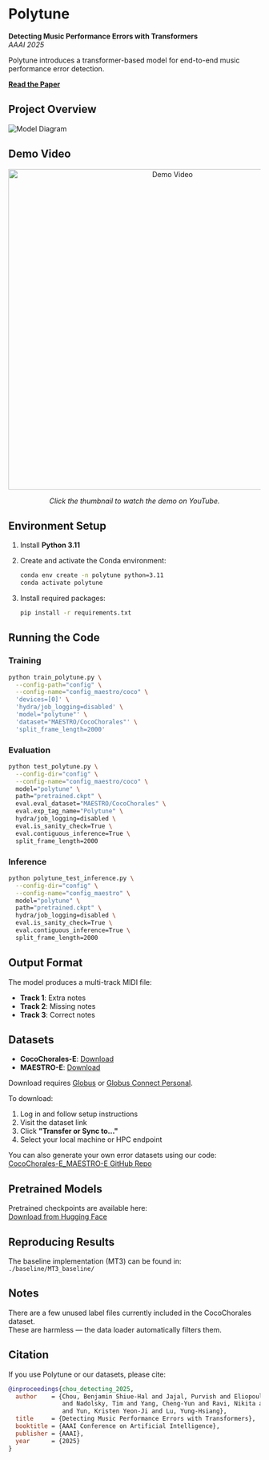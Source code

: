 # Polytune

**Detecting Music Performance Errors with Transformers**  
*AAAI 2025*

Polytune introduces a transformer-based model for end-to-end music performance error detection.

**[Read the Paper](https://arxiv.org/pdf/2501.02030)**



## Project Overview

![Model Diagram](poster_AAAI.png)



## Demo Video

<p align="center">
  <a href="https://youtu.be/y91Qts1TWBY">
    <img src="https://img.youtube.com/vi/y91Qts1TWBY/0.jpg" alt="Demo Video" width="640"/>
  </a>
</p>

<p align="center">
  <em>Click the thumbnail to watch the demo on YouTube.</em>
</p>



## Environment Setup

1. Install **Python 3.11**
2. Create and activate the Conda environment:

   ```bash
   conda env create -n polytune python=3.11
   conda activate polytune
   ```

3. Install required packages:

   ```bash
   pip install -r requirements.txt
   ```



## Running the Code

### Training

```bash
python train_polytune.py \
  --config-path="config" \
  --config-name="config_maestro/coco" \
  'devices=[0]' \
  'hydra/job_logging=disabled' \
  'model="polytune"' \
  'dataset="MAESTRO/CocoChorales"' \
  'split_frame_length=2000'
```

### Evaluation

```bash
python test_polytune.py \
  --config-dir="config" \
  --config-name="config_maestro/coco" \
  model="polytune" \
  path="pretrained.ckpt" \
  eval.eval_dataset="MAESTRO/CocoChorales" \
  eval.exp_tag_name="Polytune" \
  hydra/job_logging=disabled \
  eval.is_sanity_check=True \
  eval.contiguous_inference=True \
  split_frame_length=2000
```

### Inference

```bash
python polytune_test_inference.py \
  --config-dir="config" \
  --config-name="config_maestro" \
  model="polytune" \
  path="pretrained.ckpt" \
  hydra/job_logging=disabled \
  eval.is_sanity_check=True \
  eval.contiguous_inference=True \
  split_frame_length=2000
```



## Output Format

The model produces a multi-track MIDI file:
- **Track 1**: Extra notes
- **Track 2**: Missing notes
- **Track 3**: Correct notes



## Datasets

- **CocoChorales-E**: [Download](https://app.globus.org/file-manager?origin_id=55272af5-6d96-4381-a3ea-8d7197e57b33&origin_path=%2F)
- **MAESTRO-E**: [Download](https://app.globus.org/file-manager?origin_id=63862b12-9f93-4f7c-ad7b-5a14ab5d1af2&origin_path=%2F)

Download requires [Globus](https://www.globus.org) or [Globus Connect Personal](https://www.globus.org/globus-connect-personal).

To download:
1. Log in and follow setup instructions  
2. Visit the dataset link  
3. Click **"Transfer or Sync to..."**  
4. Select your local machine or HPC endpoint

You can also generate your own error datasets using our code:  
[CocoChorales-E_MAESTRO-E GitHub Repo](https://github.com/ben2002chou/CocoChorales-E_MAESTRO-E)



## Pretrained Models

Pretrained checkpoints are available here:  
[Download from Hugging Face](https://huggingface.co/ben2002chou/Polytune/tree/main)



## Reproducing Results

The baseline implementation (MT3) can be found in:  
`./baseline/MT3_baseline/`



## Notes

There are a few unused label files currently included in the CocoChorales dataset.  
These are harmless — the data loader automatically filters them.



## Citation

If you use Polytune or our datasets, please cite:

```bibtex
@inproceedings{chou_detecting_2025,
  author    = {Chou, Benjamin Shiue-Hal and Jajal, Purvish and Eliopoulos, Nicholas John 
               and Nadolsky, Tim and Yang, Cheng-Yun and Ravi, Nikita and Davis, James C. 
               and Yun, Kristen Yeon-Ji and Lu, Yung-Hsiang},
  title     = {Detecting Music Performance Errors with Transformers},
  booktitle = {AAAI Conference on Artificial Intelligence},
  publisher = {AAAI},
  year      = {2025}
}
```
